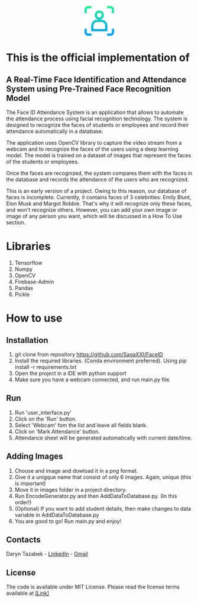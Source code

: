 <div align="center">
  <a href="https://github.com/SagaXXI/FaceID">
    <img src="Logo.png" alt="Logo" width="80" height="80">
  </a>
</div>

# This is the official implementation of

## A Real-Time Face Identification and Attendance System using Pre-Trained Face Recognition Model

The Face ID Attendance System is an application that allows to automate the attendance process using facial recognition technology. The system is designed to recognize the faces of students or employees and record their attendance automatically in a database.

The application uses OpenCV library to capture the video stream from a webcam and to recognize the faces of the users using a deep learning model. The model is trained on a dataset of images that represent the faces of the students or employees.

Once the faces are recognized, the system compares them with the faces in the database and records the attendance of the users who are recognized.

This is an early version of a project. Owing to this reason, our database of faces is incomplete. Currently, it contains faces of 3 celebrities: Emily Blunt, Elon Musk and Margot Robbie.
That's why it will recognize only these faces, and won't recognize others. However, you can add your own image or image of any person you want, which will be discussed in a How To Use section.

# Libraries
1. Tensorflow
2. Numpy
3. OpenCV
4. Firebase-Admin
5. Pandas
6. Pickle


# How to use

## Installation
1. git clone from repository https://github.com/SagaXXI/FaceID
2. Install the required libraries. (Conda environment preferred). Using pip install -r requirements.txt
3. Open the project in a IDE with python support
4. Make sure you have a webcam connected, and run main.py file.


## Run
1. Run 'user_interface.py'
2. Click on the 'Run' button.
3. Select 'Webcam' fom the list and leave all fields blank.
4. Click on 'Mark Attendance' button.
5. Attendance sheet will be generated automatically with current date/time.

## Adding Images
1. Choose and image and dowload it in a png format.
2. Give it a unigque name that consist of only 6 images. Again, unique (this is important)
3. Move it in images folder in a project directory.
4. Run EncodeGenerator.py and then AddDataToDatabase.py. (In this order!)
5. (Optional) If you want to add student details, then make changes to data variable in AddDataToDatabase.py
6. You are good to go! Run main.py and enjoy!


## Contacts
Daryn Tazabek - [LinkedIn](https://www.linkedin.com/in/daryn-tazabek-409100241/) - [Gmail](daryntazabek791@gmail.com)


## License

The code is available under MIT License. Please read the license terms available at [[Link]](https://github.com/SagaXXI/FaceID/blob/master/LICENSE)

